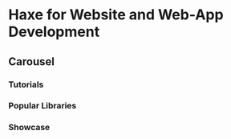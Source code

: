 # Haxe for Website and Web-App Development

## Carousel

### Tutorials
### Popular Libraries
### Showcase